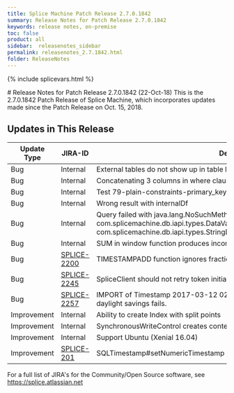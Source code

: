 ```yaml
---
title: Splice Machine Patch Release 2.7.0.1842
summary: Release Notes for Patch Release 2.7.0.1842
keywords: release notes, on-premise
toc: false
product: all
sidebar:  releasenotes_sidebar
permalink: releasenotes_2.7.1842.html
folder: ReleaseNotes
---
```

{% include splicevars.html %}
<section>
<div class="TopicContent" data-swiftype-index="true" markdown="1">
# Release Notes for Patch Release 2.7.0.1842 (22-Oct-18)
This is the 2.7.0.1842 Patch Release of Splice Machine, which incorporates updates made since the Patch Release on Oct. 15, 2018.

## Updates in This Release
<table>
    <col width="125px" />
    <col width="125px" />
    <col />
    <thead>
        <tr>
            <th>Update Type</th>
            <th>JIRA-ID</th>
            <th>Description</th>
        </tr>
    </thead>
    <tbody>
        <tr>
            <td>Bug</td>
            <td>Internal</td>
            <td>External tables do not show up in table listing in tools like:  Squirrel and DBVisualizer</td>
        </tr>
        <tr>
            <td>Bug</td>
            <td>Internal</td>
            <td>Concatenating 3 columns in where clause with in clause causes NPE</td>
        </tr>
        <tr>
            <td>Bug</td>
            <td>Internal</td>
            <td>Test 79-plain-constraints-primary_key-single_column can't finish on 1838</td>
        </tr>
        <tr>
            <td>Bug</td>
            <td>Internal</td>
            <td>Wrong result with internalDf</td>
        </tr>
        <tr>
            <td>Bug</td>
            <td>Internal</td>
            <td>Query failed with java.lang.NoSuchMethodException: com.splicemachine.db.iapi.types.DataValueFactory.getVarcharDataValue(java.sql.Date, com.splicemachine.db.iapi.types.StringDataValue)</td>
        </tr>
        <tr>
            <td>Bug</td>
            <td>Internal</td>
            <td>SUM in window function produces incorrect results</td>
        </tr>
        <tr>
            <td>Bug</td>
            <td><a href="https://splice.atlassian.net/browse/SPLICE-2200" target="_blank">SPLICE-2200</a></td>
            <td>TIMESTAMPADD function ignores fractional seconds.</td>
        </tr>
        <tr>
            <td>Bug</td>
            <td><a href="https://splice.atlassian.net/browse/SPLICE-2245" target="_blank">SPLICE-2245</a></td>
            <td>SpliceClient should not retry token initialization on authentication error</td>
        </tr>
        <tr>
            <td>Bug</td>
            <td><a href="https://splice.atlassian.net/browse/SPLICE-2257" target="_blank">SPLICE-2257</a></td>
            <td>IMPORT of Timestamp 2017-03-12 02:00:00 on system in time zone which has daylight savings fails.</td>
        </tr>
        <tr>
            <td>Improvement</td>
            <td>Internal</td>
            <td>Ability to create Index with split points</td>
        </tr>
        <tr>
            <td>Improvement</td>
            <td>Internal</td>
            <td>SynchronousWriteControl creates contention</td>
        </tr>
        <tr>
            <td>Improvement</td>
            <td>Internal</td>
            <td>Support Ubuntu (Xenial 16.04)</td>
        </tr>
        <tr>
            <td>Improvement</td>
            <td><a href="https://splice.atlassian.net/browse/SPLICE-201" target="_blank">SPLICE-201</a></td>
            <td>SQLTimestamp#setNumericTimestamp Hotspots with Calendar.getCalendar()</td>
        </tr>
    </tbody>
</table>

For a full list of JIRA's for the Community/Open Source software, see <https://splice.atlassian.net>

</div>
</section>
